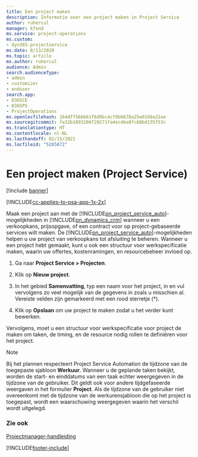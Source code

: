 ```yaml
---
title: Een project maken
description: Informatie over een project maken in Project Service
author: ruhercul
manager: kfend
ms.service: project-operations
ms.custom:
- dyn365-projectservice
ms.date: 8/13/2020
ms.topic: article
ms.author: ruhercul
audience: Admin
search.audienceType:
- admin
- customizer
- enduser
search.app:
- D365CE
- D365PS
- ProjectOperations
ms.openlocfilehash: 164dff56bb61f6d9bc4cf0b0678a25e0169a31ee
ms.sourcegitcommit: fa32b1893286f20271fa4ec4be8fc68bd135f53c
ms.translationtype: HT
ms.contentlocale: nl-NL
ms.lasthandoff: 02/15/2021
ms.locfileid: "5285072"
---
```

# <a name="create-a-project-project-service"></a>Een project maken (Project Service)

[!include [banner](../includes/psa-now-project-operations.md)]

[!INCLUDE[cc-applies-to-psa-app-1x-2x](../includes/cc-applies-to-psa-app-1x-2x.md)]

Maak een project aan met de [!INCLUDE[pn_project_service_auto](../includes/pn-project-service-auto.md)]-mogelijkheden in [!INCLUDE[pn_dynamics_crm](../includes/pn-dynamics-crm.md)] wanneer u een verkoopkans, prijsopgave, of een contract voor op project-gebaseerde services wilt maken. De [!INCLUDE[pn_project_service_auto](../includes/pn-project-service-auto.md)]-mogelijkheden helpen u uw project van verkoopkans tot afsluiting te beheren. Wanneer u een project hebt gemaakt, kunt u ook een structuur voor werkspecificatie maken, waarin uw offertes, kostenramingen, en resourcebeheer invloed op.  
  
1.  Ga naar **Project Service > Projecten**.  
  
2.  Klik op **Nieuw project**.  
  
3.  In het gebied **Samenvatting**, typ een naam voor het project, in en vul vervolgens zo veel mogelijk van de gegevens in zoals u misschien al. Vereiste velden zijn gemarkeerd met een rood sterretje (*).  
  
4.  Klik op **Opslaan** om uw project te maken zodat u het verder kunt bewerken.  
  
Vervolgens, moet u een structuur voor werkspecificatie voor project de maken om taken, de timing, en de resource nodig rollen te definiëren voor het project.  

> [!NOTE]
> Bij het plannen respecteert Project Service Automation de tijdzone van de toegepaste sjabloon **Werkuur**. Wanneer u de geplande taken bekijkt, worden de start- en einddatums van een taak echter weergegeven in de tijdzone van de gebruiker. Dit geldt ook voor andere tijdgefaseerde weergaven in het formulier **Project**. Als de tijdzone van de gebruiker niet overeenkomt met de tijdzone van de werkurensjabloon die op het project is toegepast, wordt een waarschuwing weergegeven waarin het verschil wordt uitgelegd. 
  
### <a name="see-also"></a>Zie ook  
 [Projectmanager-handleiding](../psa/project-manager-guide.md)


[!INCLUDE[footer-include](../includes/footer-banner.md)]